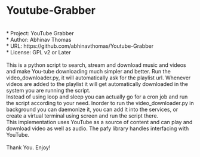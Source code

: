 # Youtube-Grabber #
<br> 
* Project: YouTube Grabber
</br> 
* Author: Abhinav Thomas
</br> 
* URL: https://github.com/abhinavthomas/Youtube-Grabber
</br> 
* License: GPL v2 or Later
</br></br>
This is a python script to search, stream and download music and videos and make You-tube downloading much simpler and better.
Run the video_downloader.py, it will automatically ask for the playlist url. Whenever videos are added to the playlist it will get automatically downloaded in the system you are running the script.
</br> Instead of using loop and sleep you can actually go for a cron job and run the script according to your need. Inorder to run the video_downloader.py in background you can daemonize it, you can add it into the services, or create a virtual terminal using screen and run the script there. 
</br>This implementation uses YouTube as a source of content and can play and download video as well as audio. The pafy library handles interfacing with YouTube.
</br></br> Thank You. Enjoy!
